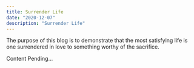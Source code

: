 ```yaml
---
title: Surrender Life
date: "2020-12-07"
description: "Surrender Life"
---
```


The purpose of this blog is to demonstrate that the most satisfying life is one surrendered in love to something worthy of the sacrifice.  

Content Pending…




